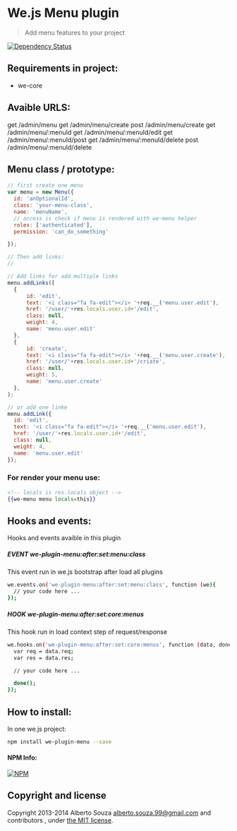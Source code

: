 # We.js Menu plugin

> Add menu features to your project

[![Dependency Status](https://david-dm.org/wejs/we-plugin-menu.png)](https://david-dm.org/wejs/we-plugin-menu)

## Requirements in project:

- we-core

## Avaible URLS:

get /admin/menu
get /admin/menu/create
post /admin/menu/create
get /admin/menu/:menuId
get /admin/menu/:menuId/edit
get /admin/menu/:menuId/post
get /admin/menu/:menuId/delete
post /admin/menu/:menuId/delete

## Menu class / prototype:

```js
// first create one menu
var menu = new Menu({ 
  id: 'anOptionalId',
  class: 'your-menu-class',
  name: 'menuName',
  // access is check if menu is rendered with we-menu helper
  roles: ['authenticated'],
  permission: 'can_do_something'

});

// Then add links:
// 

// Add links for add multiple links
menu.addLinks([
  {
      id: 'edit',
      text: '<i class="fa fa-edit"></i> '+req.__('menu.user.edit'),
      href: '/user/'+res.locals.user.id+'/edit',
      class: null,
      weight: 4,
      name: 'menu.user.edit'
  },
  {
      id: 'create',
      text: '<i class="fa fa-edit"></i> '+req.__('menu.user.create'),
      href: '/user/'+res.locals.user.id+'/criate',
      class: null,
      weight: 5,
      name: 'menu.user.create'
  },  
);

// or add one linke
menu.addLink({
  id: 'edit',
  text: '<i class="fa fa-edit"></i> '+req.__('menu.user.edit'),
  href: '/user/'+res.locals.user.id+'/edit',
  class: null,
  weight: 4,
  name: 'menu.user.edit'
});

```

### For render your menu use:

```hbs
<!-- locals is res.locals object -->
{{we-menu menu locals=this}}
```

## Hooks and events:

Hooks and events avaible in this plugin

##### EVENT we-plugin-menu:after:set:menu:class
This event run in we.js bootstrap after load all plugins

```sh
we.events.on('we-plugin-menu:after:set:menu:class', function (we){
  // your code here ...
});
```

##### HOOK we-plugin-menu:after:set:core:menus
This hook run in load context step of request/response

```sh
we.hooks.on('we-plugin-menu:after:set:core:menus', function (data, done){
  var req = data.req;
  var res = data.res;

  // your code here ...

  done();
});
```

## How to install:

In one we.js project:

```sh
npm install we-plugin-menu --save
```


#### NPM Info:
[![NPM](https://nodei.co/npm/we-plugin-menu.png?downloads=true&downloadRank=true&stars=true)](https://nodei.co/npm/we-plugin-menu/)

## Copyright and license

Copyright 2013-2014 Alberto Souza <alberto.souza.99@gmail.com> and contributors , under [the MIT license](LICENSE).
